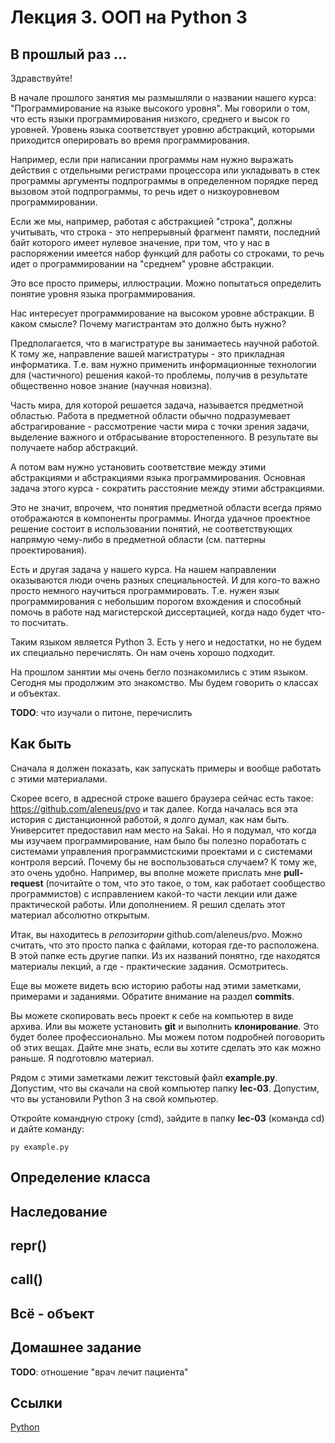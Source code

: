 # Лекция 3. ООП на Python 3

## В прошлый раз ...

Здравствуйте!

В начале прошлого занятия мы размышляли о названии нашего курса:
"Программирование на языке высокого уровня". Мы говорили о том, что
есть языки программирования низкого, среднего и высок го
уровней. Уровень языка соответствует уровню абстракций, которыми
приходится оперировать во время программирования.

Например, если при написании программы нам нужно выражать действия с
отдельными регистрами процессора или укладывать в стек программы
аргументы подпрограммы в определенном порядке перед вызовом этой
подпрограммы, то речь идет о низкоуровневом программировании.

Если же мы, например, работая с абстракцией "строка", должны
учитывать, что строка - это непрерывный фрагмент памяти, последний
байт которого имеет нулевое значение, при том, что у нас в
распоряжении имеется набор функций для работы со строками, то речь
идет о программировании на "среднем" уровне абстракции.

Это все просто примеры, иллюстрации. Можно попытаться определить
понятие уровня языка программирования.

Нас интересует программирование на высоком уровне абстракции. В каком
смысле? Почему магистрантам это должно быть нужно?

Предполагается, что в магистратуре вы занимаетесь научной работой. К
тому же, направление вашей магистратуры - это прикладная
информатика. Т.е. вам нужно применить информационные технологии для
(частичного) решения какой-то проблемы, получив в результате
общественно новое знание (научная новизна).

Часть мира, для которой решается задача, называется предметной
областью. Работа в предметной области обычно подразумевает
абстрагирование - рассмотрение части мира с точки зрения задачи,
выделение важного и отбрасывание второстепенного. В результате вы
получаете набор абстракций.

А потом вам нужно установить соответствие между этими абстракциями и
абстракциями языка программирования. Основная задача этого курса -
сократить расстояние между этими абстракциями.

Это не значит, впрочем, что понятия предметной области всегда прямо
отображаются в компоненты программы. Иногда удачное проектное решение
состоит в использовании понятий, не соответствующих напрямую чему-либо
в предметной области (см. паттерны проектирования).

Есть и другая задача у нашего курса. На нашем направлении оказываются
люди очень разных специальностей. И для кого-то важно просто немного
научиться программировать. Т.е. нужен язык программирования с
небольшим порогом вхождения и способный помочь в работе над
магистерской диссертацией, когда надо будет что-то посчитать.

Таким языком является Python 3. Есть у него и недостатки, но не будем
их специально перечислять. Он нам очень хорошо подходит.

На прошлом занятии мы очень бегло познакомились с этим языком. Сегодня
мы продолжим это знакомство. Мы будем говорить о классах и объектах.

**TODO**: что изучали о питоне, перечислить

## Как быть

Сначала я должен показать, как запускать примеры и вообще работать с
этими материалами.

Скорее всего, в адресной строке вашего браузера сейчас есть такое:
https://github.com/aleneus/pvo и так далее. Когда началась вся эта
история с дистанционной работой, я долго думал, как нам
быть. Университет предоставил нам место на Sakai. Но я подумал, что
когда мы изучаем программирование, нам было бы полезно поработать с
системами управления программистскими проектами и с системами контроля
версий. Почему бы не воспользоваться случаем? К тому же, это очень
удобно. Например, вы вполне можете прислать мне **pull-request**
(почитайте о том, что это такое, о том, как работает сообщество
программистов) с исправлением какой-то части лекции или даже
практической работы. Или дополнением. Я решил сделать этот материал
абсолютно открытым.

Итак, вы находитесь в *репозитории* github.com/aleneus/pvo. Можно
считать, что это просто папка с файлами, которая где-то расположена. В
этой папке есть другие папки. Из их названий понятно, где находятся
материалы лекций, а где - практические задания. Осмотритесь.

Еще вы можете видеть всю историю работы над этими заметками, примерами
и заданиями. Обратите внимание на раздел **commits**.

Вы можете скопировать весь проект к себе на компьютер в виде
архива. Или вы можете установить **git** и выполнить
**клонирование**. Это будет более профессионально. Мы можем потом
подробней поговорить об этих вещах. Дайте мне знать, если вы хотите
сделать это как можно раньше. Я подготовлю материал.

Рядом с этими заметками лежит текстовый файл **example.py**. Допустим,
что вы скачали на свой компьютер папку **lec-03**. Допустим, что вы
установили Python 3 на свой компьютер.

Откройте командную строку (cmd), зайдите в папку **lec-03** (команда
cd) и дайте команду:

```
py example.py
```

## Определение класса

## Наследование

## __repr__()

## __call__()

## Всё - объект

## Домашнее задание

**TODO**: отношение "врач лечит пациента"

## Ссылки

[Python](http://python.org)
